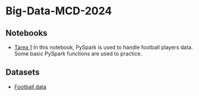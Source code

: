 # Big-Data-MCD-2024

## Notebooks

- [Tarea 1](./Notebooks/data-analysis-w-pyspark.ipynb) In this notebook, PySpark is used to handle football players data. Some basic PySpark functions are used to practice.

## Datasets

- [Football data](./data/football-players-DB/)